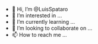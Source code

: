 - 👋 Hi, I’m @LuisSpataro
- 👀 I’m interested in ...
- 🌱 I’m currently learning ...
- 💞️ I’m looking to collaborate on ...
- 📫 How to reach me ...


<!---
LuisSpataro/LuisSpataro is a ✨ special ✨ repository because its `README.md` (this file) appears on your GitHub profile.
You can click the Preview link to take a look at your changes.
--->
